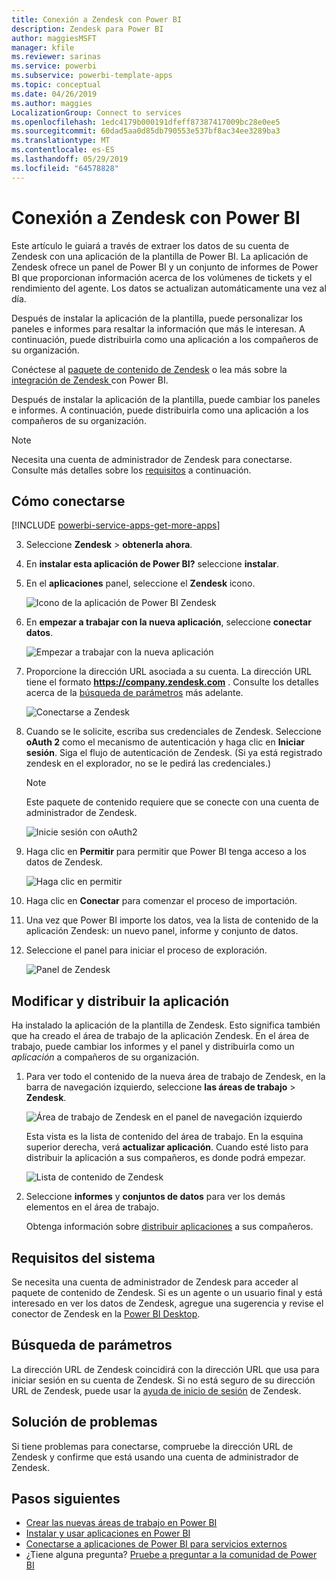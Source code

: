 ```yaml
---
title: Conexión a Zendesk con Power BI
description: Zendesk para Power BI
author: maggiesMSFT
manager: kfile
ms.reviewer: sarinas
ms.service: powerbi
ms.subservice: powerbi-template-apps
ms.topic: conceptual
ms.date: 04/26/2019
ms.author: maggies
LocalizationGroup: Connect to services
ms.openlocfilehash: 1edc4179b000191dfeff87387417009bc28e0ee5
ms.sourcegitcommit: 60dad5aa0d85db790553e537bf8ac34ee3289ba3
ms.translationtype: MT
ms.contentlocale: es-ES
ms.lasthandoff: 05/29/2019
ms.locfileid: "64578828"
---
```

# <a name="connect-to-zendesk-with-power-bi"></a>Conexión a Zendesk con Power BI

Este artículo le guiará a través de extraer los datos de su cuenta de Zendesk con una aplicación de la plantilla de Power BI. La aplicación de Zendesk ofrece un panel de Power BI y un conjunto de informes de Power BI que proporcionan información acerca de los volúmenes de tickets y el rendimiento del agente. Los datos se actualizan automáticamente una vez al día. 

Después de instalar la aplicación de la plantilla, puede personalizar los paneles e informes para resaltar la información que más le interesan. A continuación, puede distribuirla como una aplicación a los compañeros de su organización.

Conéctese al [paquete de contenido de Zendesk](https://app.powerbi.com/getdata/services/zendesk) o lea más sobre la [integración de Zendesk ](https://powerbi.microsoft.com/integrations/zendesk)con Power BI.

Después de instalar la aplicación de la plantilla, puede cambiar los paneles e informes. A continuación, puede distribuirla como una aplicación a los compañeros de su organización.

>[!NOTE]
>Necesita una cuenta de administrador de Zendesk para conectarse. Consulte más detalles sobre los [requisitos](#system-requirements) a continuación.

## <a name="how-to-connect"></a>Cómo conectarse

[!INCLUDE [powerbi-service-apps-get-more-apps](./includes/powerbi-service-apps-get-more-apps.md)]

3. Seleccione **Zendesk** \> **obtenerla ahora**.
4. En **instalar esta aplicación de Power BI?** seleccione **instalar**.
4. En el **aplicaciones** panel, seleccione el **Zendesk** icono.

    ![Icono de la aplicación de Power BI Zendesk](media/service-connect-to-zendesk/power-bi-zendesk-tile.png)

6. En **empezar a trabajar con la nueva aplicación**, seleccione **conectar datos**.

    ![Empezar a trabajar con la nueva aplicación](media/service-tutorial-connect-to-github/power-bi-github-app-tutorial-connect-data.png)

4. Proporcione la dirección URL asociada a su cuenta. La dirección URL tiene el formato **https://company.zendesk.com** . Consulte los detalles acerca de la [búsqueda de parámetros](#finding-parameters) más adelante.
   
   ![Conectarse a Zendesk](media/service-connect-to-zendesk/pbi_zendeskconnect.png)

5. Cuando se le solicite, escriba sus credenciales de Zendesk.  Seleccione **oAuth 2** como el mecanismo de autenticación y haga clic en **Iniciar sesión**. Siga el flujo de autenticación de Zendesk. (Si ya está registrado zendesk en el explorador, no se le pedirá las credenciales.)
   
   > [!NOTE]
   > Este paquete de contenido requiere que se conecte con una cuenta de administrador de Zendesk. 
   > 
   
   ![Inicie sesión con oAuth2](media/service-connect-to-zendesk/pbi_zendesksignin.png)
6. Haga clic en **Permitir** para permitir que Power BI tenga acceso a los datos de Zendesk.
   
   ![Haga clic en permitir](media/service-connect-to-zendesk/zendesk2.jpg)
7. Haga clic en **Conectar** para comenzar el proceso de importación. 
8. Una vez que Power BI importe los datos, vea la lista de contenido de la aplicación Zendesk: un nuevo panel, informe y conjunto de datos.
9. Seleccione el panel para iniciar el proceso de exploración.

    ![Panel de Zendesk](media/service-connect-to-zendesk/power-bi-zendesk-dashboard.png)
   
## <a name="modify-and-distribute-your-app"></a>Modificar y distribuir la aplicación

Ha instalado la aplicación de la plantilla de Zendesk. Esto significa también que ha creado el área de trabajo de la aplicación Zendesk. En el área de trabajo, puede cambiar los informes y el panel y distribuirla como un *aplicación* a compañeros de su organización. 

1. Para ver todo el contenido de la nueva área de trabajo de Zendesk, en la barra de navegación izquierdo, seleccione **las áreas de trabajo** > **Zendesk**. 

    ![Área de trabajo de Zendesk en el panel de navegación izquierdo](media/service-connect-to-zendesk/power-bi-zendesk-workspace-left-nav.png)

    Esta vista es la lista de contenido del área de trabajo. En la esquina superior derecha, verá **actualizar aplicación**. Cuando esté listo para distribuir la aplicación a sus compañeros, es donde podrá empezar. 

    ![Lista de contenido de Zendesk](media/service-connect-to-zendesk/power-bi-zendesk-content-list.png)

2. Seleccione **informes** y **conjuntos de datos** para ver los demás elementos en el área de trabajo.

    Obtenga información sobre [distribuir aplicaciones](service-create-distribute-apps.md) a sus compañeros.

## <a name="system-requirements"></a>Requisitos del sistema
Se necesita una cuenta de administrador de Zendesk para acceder al paquete de contenido de Zendesk. Si es un agente o un usuario final y está interesado en ver los datos de Zendesk, agregue una sugerencia y revise el conector de Zendesk en la [Power BI Desktop](desktop-connect-to-data.md).

## <a name="finding-parameters"></a>Búsqueda de parámetros
La dirección URL de Zendesk coincidirá con la dirección URL que usa para iniciar sesión en su cuenta de Zendesk. Si no está seguro de su dirección URL de Zendesk, puede usar la [ayuda de inicio de sesión](https://www.zendesk.com/login/) de Zendesk.

## <a name="troubleshooting"></a>Solución de problemas
Si tiene problemas para conectarse, compruebe la dirección URL de Zendesk y confirme que está usando una cuenta de administrador de Zendesk.

## <a name="next-steps"></a>Pasos siguientes

* [Crear las nuevas áreas de trabajo en Power BI](service-create-the-new-workspaces.md)
* [Instalar y usar aplicaciones en Power BI](consumer/end-user-apps.md)
* [Conectarse a aplicaciones de Power BI para servicios externos](service-connect-to-services.md)
* ¿Tiene alguna pregunta? [Pruebe a preguntar a la comunidad de Power BI](http://community.powerbi.com/)

